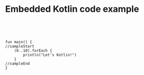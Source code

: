 # Embedded Kotlin code example

<pre class="kotlin-code" theme="idea" indent="4" style="padding: 36px 0;"><code>

fun main() {
//sampleStart
    (0..10).forEach {
        println("Let's Kotlin!")
    }
//sampleEnd
}

</code></pre>

